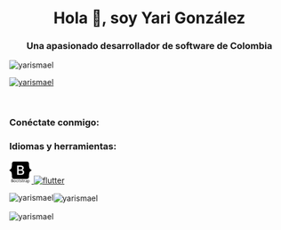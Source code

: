 
  <h1 align="center">Hola 👋, soy Yari González</h1>
  <h3 align="center">Una apasionado desarrollador de software de Colombia</h3>

  <p align="left">
    <img src="https://komarev.com/ghpvc/?username=yarismael&label=Profile%20views&color=0e75b6&style=flat" alt="yarismael" />
  </p>

  <p align="left">
    <a href="https://github.com/ryo-ma/github-profile-tropic">
      <img src="https://github-profile-tropico.vercel.app/?username=yarismael" alt="yarismael" />
    </a>
  </p>

  <p align="left">
    <a href="https://twitter.com/" target="blank">
      <img src="https://img.shields.io/twitter/follow/?logo=twitter&style=for-the-badge" alt="" />
    </a>
  </p>

  <h3 align="left">Conéctate conmigo:</h3>
  <p align="left">
    <!-- Agrega aquí tus enlaces de contacto -->
  </p>

  <h3 align="left">Idiomas y herramientas:</h3>
  <p align="left">
    <a href="https://getbootstrap.com" target="_blank" rel="noreferrer">
      <img src="https://raw.githubusercontent.com/devicons/devicon/master/icons/bootstrap/bootstrap-plain-wordmark.svg" alt="bootstrap" width="40" height="40"/>
    </a>
    <a href="https://flutter.dev" target ="_blank" rel="noreferrer">
      <img src="https://www.vectorlogo.zone/logos/flutterio/flutterio-icon.svg" alt="flutter" width="40" height="40" />
    </a>
    <!-- Agrega el resto de tus iconos de idiomas y herramientas aquí -->
  </p>

  <p>
    <img align="left" src="https://github-readme-stats.vercel.app/api/top-langs?username=yarismael&show_icons=true&locale=en&layout=compact" alt="yarismael" />
  </p>

  <p>
    <img align="center" src="https://github-readme-stats.vercel.app/api?username=yarismael&show_icons=true&locale=en" alt="yarismael" />
  </p>

  <p>
    <img align="center" src="https://github-readme-streak-stats.herokuapp.com/?user=yarismael&" alt="yarismael" />
  </p>

